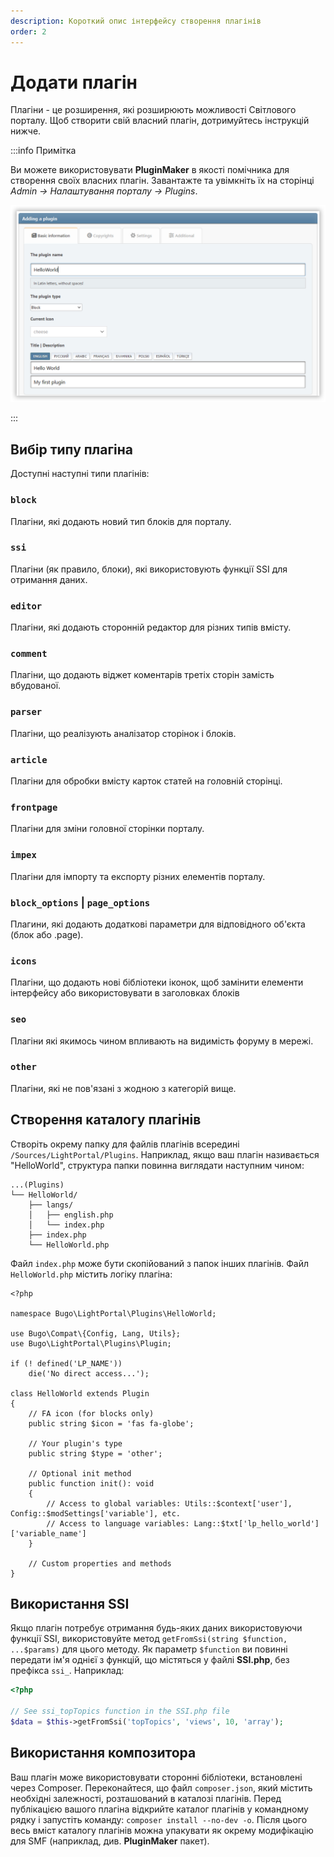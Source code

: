 ```yaml
---
description: Короткий опис інтерфейсу створення плагінів
order: 2
---
```


# Додати плагін

Плагіни - це розширення, які розширюють можливості Світлового порталу. Щоб створити свій власний плагін, дотримуйтесь інструкцій нижче.

:::info Примітка

Ви можете використовувати **PluginMaker** в якості помічника для створення своїх власних плагін. Завантажте та увімкніть їх на сторінці _Admin -> Налаштування порталу -> Plugins_.

![Create a new plugin with PluginMaker](create_plugin.png)

:::

## Вибір типу плагіна

Доступні наступні типи плагінів:

### `block`

Плагіни, які додають новий тип блоків для порталу.

### `ssi`

Плагіни (як правило, блоки), які використовують функції SSI для отримання даних.

### `editor`

Плагіни, які додають сторонній редактор для різних типів вмісту.

### `comment`

Плагіни, що додають віджет коментарів третіх сторін замість вбудованої.

### `parser`

Плагіни, що реалізують аналізатор сторінок і блоків.

### `article`

Плагіни для обробки вмісту карток статей на головній сторінці.

### `frontpage`

Плагіни для зміни головної сторінки порталу.

### `impex`

Плагіни для імпорту та експорту різних елементів порталу.

### `block_options` | `page_options`

Плагини, які додають додаткові параметри для відповідного об'єкта (блок або .page).

### `icons`

Плагіни, що додають нові бібліотеки іконок, щоб замінити елементи інтерфейсу або використовувати в заголовках блоків

### `seo`

Плагіни які якимось чином впливають на видимість форуму в мережі.

### `other`

Плагіни, які не пов'язані з жодною з категорій вище.

## Створення каталогу плагінів

Створіть окрему папку для файлів плагінів всередині `/Sources/LightPortal/Plugins`. Наприклад, якщо ваш плагін називається "HelloWorld", структура папки повинна виглядати наступним чином:

```
...(Plugins)
└── HelloWorld/
    ├── langs/
    │   ├── english.php
    │   └── index.php
    ├── index.php
    └── HelloWorld.php
```

Файл `index.php` може бути скопійований з папок інших плагінів. Файл `HelloWorld.php` містить логіку плагіна:

```php:line-numbers
<?php

namespace Bugo\LightPortal\Plugins\HelloWorld;

use Bugo\Compat\{Config, Lang, Utils};
use Bugo\LightPortal\Plugins\Plugin;

if (! defined('LP_NAME'))
	die('No direct access...');

class HelloWorld extends Plugin
{
    // FA icon (for blocks only)
    public string $icon = 'fas fa-globe';

    // Your plugin's type
    public string $type = 'other';

    // Optional init method
    public function init(): void
    {
        // Access to global variables: Utils::$context['user'], Config::$modSettings['variable'], etc.
        // Access to language variables: Lang::$txt['lp_hello_world']['variable_name']
    }

    // Custom properties and methods
}

```

## Використання SSI

Якщо плагін потребує отримання будь-яких даних використовуючи функції SSI, використовуйте метод `getFromSsi(string $function, ...$params)` для цього методу. Як параметр `$function` ви повинні передати ім'я однієї з функцій, що містяться у файлі **SSI.php**, без префікса `ssi_`. Наприклад:

```php
<?php

// See ssi_topTopics function in the SSI.php file
$data = $this->getFromSsi('topTopics', 'views', 10, 'array');
```

## Використання композитора

Ваш плагін може використовувати сторонні бібліотеки, встановлені через Composer. Переконайтеся, що файл `composer.json`, який містить необхідні залежності, розташований в каталозі плагінів. Перед публікацією вашого плагіна відкрийте каталог плагінів у командному рядку і запустіть команду: `composer install --no-dev -o`. Після цього весь вміст каталогу плагінів можна упакувати як окрему модифікацію для SMF (наприклад, див. **PluginMaker** пакет).
